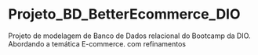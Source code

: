 # Projeto_BD_BetterEcommerce_DIO
Projeto de modelagem de Banco de Dados relacional do Bootcamp da DIO. Abordando a temática E-commerce. com refinamentos
